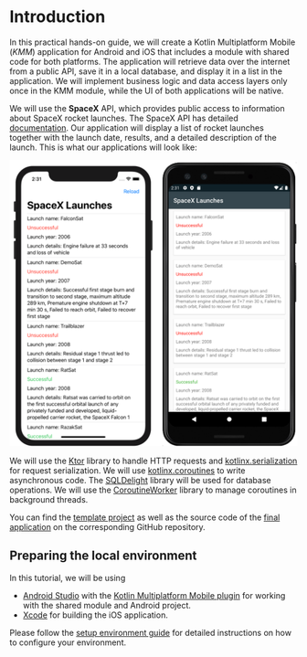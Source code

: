 # Introduction

In this practical hands-on guide, we will create a Kotlin Multiplatform Mobile (_KMM_) application for Android and iOS that includes a module with shared code for both platforms. The application will retrieve data over the internet from a public API, save it in a local database, and display it in a list in the application. We will implement business logic and data access layers only once in the KMM module, while the UI of both applications will be native.

We will use the **SpaceX** API, which provides public access to information about SpaceX rocket launches. The SpaceX API has detailed [documentation](https://docs.spacexdata.com/?version=latest). Our application will display a list of rocket launches together with the launch date, results, and a detailed description of the launch. This is what our applications will look like:

<img alt="Emulator and Simulator" src="./assets/android-and-ios.png" width="700">

We will use the [Ktor](https://ktor.io/clients/index.html) library to handle HTTP requests and [kotlinx.serialization](https://github.com/Kotlin/kotlinx.serialization) for request serialization. We will use [kotlinx.coroutines](https://github.com/Kotlin/kotlinx.coroutines) to write asynchronous code. The [SQLDelight](https://github.com/cashapp/sqldelight) library will be used for database operations. We will use the [CoroutineWorker](https://github.com/Autodesk/coroutineworker) library to manage coroutines in background threads.

You can find the [template project](https://github.com/kotlin-hands-on/kmm-networking-and-data-storage) as well as the source code of the [final application](https://github.com/kotlin-hands-on/kmm-networking-and-data-storage/tree/final) on the corresponding GitHub repository.

## Preparing the local environment

In this tutorial, we will be using 
* [Android Studio](https://developer.android.com/studio/) with the [Kotlin Multiplatform Mobile plugin](https://plugins.jetbrains.com/plugin/13881-mobile-multiplatform) for working with the shared module and Android project.
* [Xcode](https://developer.apple.com/xcode/) for building the iOS application.

Please follow the [setup environment guide](https://kotlinlang.org/docs/mobile/setup.html) for detailed instructions on how to configure your environment.
